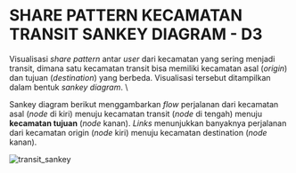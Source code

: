 # SHARE PATTERN KECAMATAN TRANSIT SANKEY DIAGRAM - D3
Visualisasi _share pattern_ antar _user_ dari kecamatan yang sering menjadi transit, dimana satu kecamatan transit bisa memiliki kecamatan asal (_origin_) dan tujuan (_destination_) yang berbeda. Visualisasi tersebut ditampilkan dalam bentuk _sankey diagram_. \

Sankey diagram berikut menggambarkan _flow_ perjalanan dari kecamatan asal (_node_ di kiri) menuju kecamatan transit (_node_ di tengah) menuju **kecamatan tujuan** (_node_ kanan). _Links_ menunjukkan banyaknya perjalanan dari kecamatan origin (_node_ kiri) menuju kecamatan destination (_node_ kanan).

![transit_sankey](https://user-images.githubusercontent.com/48954802/77270252-f60f6e00-6cdd-11ea-9604-04aa4ba45779.png)
